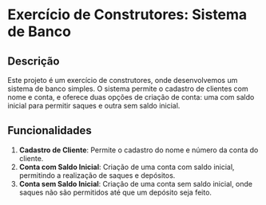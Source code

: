 # Exercício de Construtores: Sistema de Banco

## Descrição

Este projeto é um exercício de construtores, onde desenvolvemos um sistema de banco simples. O sistema permite o cadastro de clientes com nome e conta, e oferece duas opções de criação de conta: uma com saldo inicial para permitir saques e outra sem saldo inicial.

## Funcionalidades

1. **Cadastro de Cliente**: Permite o cadastro do nome e número da conta do cliente.
2. **Conta com Saldo Inicial**: Criação de uma conta com saldo inicial, permitindo a realização de saques e depósitos.
3. **Conta sem Saldo Inicial**: Criação de uma conta sem saldo inicial, onde saques não são permitidos até que um depósito seja feito.
